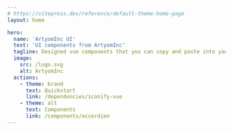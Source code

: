 ```yaml
---
# https://vitepress.dev/reference/default-theme-home-page
layout: home

hero:
  name: 'ArtyomInc UI'
  text: 'UI components from ArtyomInc'
  tagline: Designed vue components that you can copy and paste into your apps.
  image:
    src: /logo.svg
    alt: ArtyomInc
  actions:
    - theme: brand
      text: Quickstart
      link: /dependencies/iconify-vue
    - theme: alt
      text: Components
      link: /components/accordion
---
```

